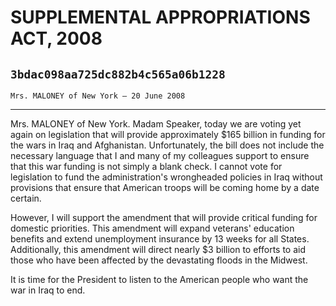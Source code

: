 # SUPPLEMENTAL APPROPRIATIONS ACT, 2008
## `3bdac098aa725dc882b4c565a06b1228`
`Mrs. MALONEY of New York — 20 June 2008`

---


Mrs. MALONEY of New York. Madam Speaker, today we are voting yet 
again on legislation that will provide approximately $165 billion in 
funding for the wars in Iraq and Afghanistan. Unfortunately, the bill 
does not include the necessary language that I and many of my 
colleagues support to ensure that this war funding is not simply a 
blank check. I cannot vote for legislation to fund the administration's 
wrongheaded policies in Iraq without provisions that ensure that 
American troops will be coming home by a date certain.

However, I will support the amendment that will provide critical 
funding for domestic priorities. This amendment will expand veterans' 
education benefits and extend unemployment insurance by 13 weeks for 
all States. Additionally, this amendment will direct nearly $3 billion 
to efforts to aid those who have been affected by the devastating 
floods in the Midwest.

It is time for the President to listen to the American people who 
want the war in Iraq to end.
